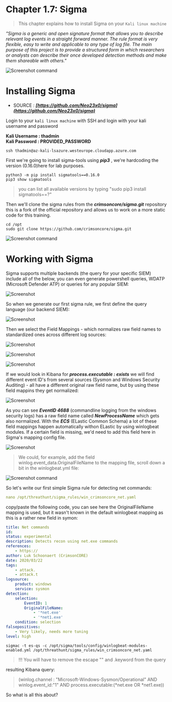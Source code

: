 #   Chapter 1.7: Sigma
>This chapter explains how to install Sigma on your `Kali linux machine`

_"Sigma is a generic and open signature format that allows you to describe relevant log events in a straight forward manner. The rule format is very flexible, easy to write and applicable to any type of log file. The main purpose of this project is to provide a structured form in which researchers or analysts can describe their once developed detection methods and make them shareable with others."_

![Screenshot command](./assets/01-Sigma.jpg)


Installing Sigma
====

- SOURCE : ***[https://github.com/Neo23x0/sigma](https://github.com/Neo23x0/sigma)*** 

Login to your `kali linux machine` with SSH and login with your kali username and password 

**Kali Username : thadmin**  
**Kali Password : PROVIDED_PASSWORD**


```code
ssh thadmin@az-kali-lsazure.westeurope.cloudapp.azure.com
``` 

First we're going to install sigma-tools using ***pip3*** , we're hardcoding the version  (0.16.0)here for lab purposes.

```code
python3 -m pip install sigmatools==0.16.0
pip3 show sigmatools
``` 
> you can list all available versions by typing "sudo pip3 install sigmatools==?"

Then we'll clone the sigma rules from the ***crimsoncore/sigma.git*** repository this is a fork of the official repository and allows us to work on a more static code for this training.

```code
cd /opt
sudo git clone https://github.com/crimsoncore/sigma.git
``` 
![Screenshot command](./assets/02-sigmaclone.jpg)

Working with Sigma
====

Sigma supports multiple backends (the query for your specific SIEM) include all of the below, you can even generate powershell queries, WDATP (Microsoft Defender ATP) or queries for any popular SIEM:

![Screenshot](./assets/03-sigma_backend.jpg)

So when we generate our first sigma rule, we first define the query language (our backend SIEM):

![Screenshot](./assets/03-sigma_backend_pipe1.jpg)

Then we select the Field Mappings - which normalizes raw field names to standardized ones across different log sources:

![Screenshot](./assets/03-sigma_backend_pipe2.jpg)

![Screenshot](./assets/03-sigma_rawxml.jpg)

![Screenshot](./assets/03-sigma_rawkibana.jpg)

If we would look in Kibana for ***process.executable : exists*** we will find different event ID's from several sources (Sysmon and Windows Security Auditing) - all have a different original raw field name, but by using these field mappins they get normalized:

![Screenshot](./assets/03-sigma_normal.jpg)

As you can see ***EventID 4688*** (commandline logging from the windows security logs) has a raw field name called ***NewProcessName*** which gets also normalized. With the ***ECS*** (ELastic Common Schema) a lot of these field mappings happen automatically withon ELastic by using winlogbeat modules. If a certain field is missing, we'd need to add this field here in Sigma's mapping config file. 

![Screenshot](./assets/03-sigma_4688.jpg)


> We could, for example, add the field winlog.event_data.OriginalFileName to the mapping file, scroll down a bit in the winlogbeat.yml file:

![Screenshot command](./assets/01-Sigma_winlogbeat_orgfile.jpg)

So let's write our first simple Sigma rule for detecting net commands:

```yaml
nano /opt/threathunt/sigma_rules/win_crimsoncore_net.yaml
```

copy/paste the following code, you can see here the OriginalFileName mapping is used, but it wasn't known in the default winlogbeat mapping as this is a rather new field in symon:

```yaml
title: Net commands
id:
status: experimental
description: Detects recon using net.exe commands
references:
    - https://
author: Luk Schoonaert (CrimsonCORE)
date: 2020/03/22
tags:
    - attack.
    - attack.t
logsource:
    product: windows
    service: sysmon
detection:
    selection:
        EventID: 1
        OriginalFileName:
            - '*net.exe'
            - '*net1.exe'
    condition: selection
falsepositives:
    - Very likely, needs more tuning
level: high
```

```code 
sigmac -t es-qs -c /opt/sigma/tools/config/winlogbeat-modules-enabled.yml /opt/threathunt/sigma_rules/win_crimsoncore_net.yaml
```

> !!! You will have to remove the escape "\" and .keyword from the query 

resulting Kibana query:

> (winlog.channel : "Microsoft-Windows-Sysmon/Operational" AND winlog.event_id:"1" AND process.executable:(*net.exe OR *net1.exe))

So what is all this about?

